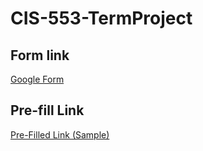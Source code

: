 # CIS-553-TermProject

## Form link
[Google Form](https://forms.gle/xK2wuDPXLh8meQjT7)

## Pre-fill Link
[Pre-Filled Link (Sample)](https://docs.google.com/forms/d/e/1FAIpQLScGia1PMCFzaURH1UUX0DXtfzcQ-uyF8kStjZp0cDjccx5Cvw/viewform?usp=pp_url&entry.2109765752=First+name&entry.636569773=a&entry.958710338=a)
